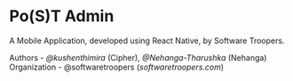 # Po(S)T Admin

A Mobile Application, developed using React Native, by Software Troopers.

Authors - _@kushenthimira_ (Cipher), _@Nehanga-Tharushka_ (Nehanga)
Organization - @softwaretroopers (_softwaretroopers.com_)
